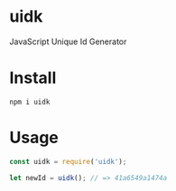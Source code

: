 # uidk
JavaScript Unique Id Generator

# Install
`npm i uidk`
# Usage
```js
const uidk = require('uidk');

let newId = uidk(); // => 41a6549a1474a
```
